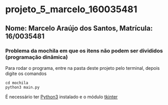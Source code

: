 # projeto_5_marcelo_160035481

## Nome: Marcelo Araújo dos Santos, Matrícula: 16/0035481
### Problema da mochila em que os itens não podem ser divididos (programação dinâmica)

Para rodar o programa, entre na pasta deste projeto pelo terminal, depois digite os comandos
```
cd mochila
python3 main.py
```

É necessário ter [Python3](https://www.python.org/downloads/release/python-370/) instalado e o módulo [tkinter](https://docs.python.org/3/library/tkinter.html)
